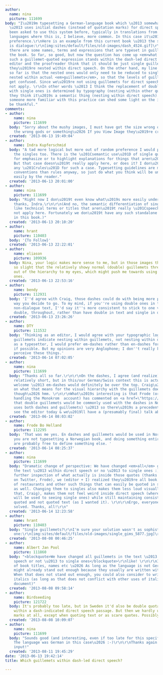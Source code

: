 ```yaml
---
author:
  name: nina
  picture: 111699
body: "I\u2019m typesetting a German-language book which \u2013 somewhat atypically
  \u2013 uses initial dashes (instead of quotation marks) for direct speech. I\u2019ve
  been asked to use this system before, typically in translations from Scandinavian
  languages where this is, I believe, more common. In this case it\u2019s the author\u2019s
  preference.\r\nHere is an example from this current book \u2013 the second paragraph
  is dialogue:\r\n[img:sites/default/files/old-images/dash_4524.gif]\r\n\r\nAdditionally,
  there are some names, terms and expressions that are typeset in guillemets throughout
  the book. So far, so good, but now the question has come up <em>what happens when
  such a guillemet-quoted expression stands within the dash-led direct speech</em>:\r\n\r\n[img:sites/default/files/old-images/guil2_6147.gif]\r\n\r\nThe
  editor and the proofreader think that it should be just single guillemets because
  they\u2019re nested within direct speech. On the other hand, my line of reasoning
  so far is that the nested ones would only need to be reduced to singles if they\u2019re
  nested within actual <em>guillemets</em>, so that the levels of guillemets don\u2019t
  get confused. Since we\u2019re not using guillemets for direct speech, this does
  not apply. \r\nIn other words \u2013 I think the replacement of double guillemets
  with single ones is determined by typography (nesting within other quotes), while
  they think it\u2019s a semantic thing (nesting within direct speech).\r\n\r\nPerhaps
  someone more familiar with this practice can shed some light on the issue? I\u2019d
  be thankful."
comments:
- author:
    name: nina
    picture: 111699
  body: "Sorry about the mushy images, I must have got the size wrong or implored
    the wrong gods or something\u2026 If you View Image they\u2019re crisp, FWIW."
  created: '2013-06-13 19:49:04'
- author:
    name: Indra Kupferschmid
  body: "A tad more logical but more out of random preference I would probably use
    the singles too. There is the \u201Csemantic use\u201D of single quotation marks
    for emphasize or to highlight explanations for things that aren\u2019t quotes.
    But that case doesn\u2019t really apply here, or does it? I don\u2019t know of
    any \u201Crules\u201D for such a case. Typesetting guidelines are more about helpful
    conventions than rules anyway, so just do what you think will be understood most
    easily by the reader."
  created: '2013-06-13 20:01:00'
- author:
    name: nina
    picture: 111699
  body: "Right now I don\u2019t even know what\u2019s more easily understood by me\u2026
    thanks, Indra.\r\n\r\n(And no, the semantic differentiation of singles for things
    like technical terms or titles that aren\u2019t really \u201Cspeech\u201D does
    not apply here. Fortunately we don\u2019t have any such standalone single quotes
    in this book.)"
  created: '2013-06-13 20:10:20'
- author:
    name: hrant
    picture: 110403
  body: '{To Follow}'
  created: '2013-06-13 22:22:01'
- author:
    name: eliason
    picture: 109936
  body: Nina, your logic makes more sense to me, but in those images that dash looks
    so slight that the relatively showy normal (double) guillemets threaten to jump
    out of the hierarchy to my eyes, which might push me towards using the single
    ones.
  created: '2013-06-13 22:53:16'
- author:
    name: bendy
    picture: 112931
  body: 'I''d agree with Craig, those dashes could do with being more prominent, whichever
    way you decide to go. To my mind, if you''re using double ones in the surrounding
    non-dialogue text, I''d say it''s more consistent to stick to one variant, the
    double, throughout, rather than have double in text and single in dialogue. '
  created: '2013-06-13 23:26:26'
- author:
    name: DTY
    picture: 111532
  body: 'Thinking as an editor, I would agree with your typographic logic: single
    guillemets indicate nesting within guillemets, not nesting within discourse. Thinking
    as a typesetter, I would prefer em-dashes rather than en-dashes for the dialogue,
    if possible. But my opinions are very Anglophone; I don''t really know how German-speakers
    perceive these things.'
  created: '2013-06-14 07:02:05'
- author:
    name: nina
    picture: 111699
  body: "Thanks all so far.\r\n\r\nOn the dashes, I agree (and realize) that they\u2019re
    relatively short, but in this/our German/Swiss context this is actually quite
    welcome \u2013 em-dashes would definitely be over the top. Craig\u2019s point
    on what that means for the visual hierarchy with the guillemets does give me pause
    though\u2026 hmm. \r\n\r\nWhat\u2019s interesting is that Frode (or whoever is
    handling the Monokrom  account) has commented on <a href=\"https://twitter.com/monokromfonts/status/345271391819546624\">Twitter</a>
    that double guillemets would be commonly used with the dashes in Norwegian (which
    uses both dashes and guillemets) \u2013 so there\u2019s a precedent.\r\n\r\nI\u2019ll
    see the editor today & we\u2019ll have a (presumably final) talk about it :)"
  created: '2013-06-14 08:03:02'
- author:
    name: Frode Bo Helland
    picture: 112295
  body: 'That was me yes. En dashes and guillemets would be used in Norwegian. Since
    you are not typesetting a Norwegian book, and doing something entirely new, you
    are probably free to define something else. '
  created: '2013-06-14 08:25:37'
- author:
    name: nina
    picture: 111699
  body: "Dramatic change of perspective: We have changed <em>all</em> guillemets in
    the text \u2013 within direct speech or no \u2013 to single ones :)\r\n\r\nUpon
    further inspection of what actually is inside those quotes (thanks for this question
    on Twitter, Frode), we (editor + I) realized they\u2019re all book titles, names
    of restaurants and other such things that can easily be quoted in single guillemets
    as well. Changing them to singles also makes them less loud visually (thanks for
    that, Craig), makes them not feel weird inside direct speech (where most readers
    will be used to seeing single ones) while still maintaining consistency between
    quoted and not quoted text (as I wanted it). \r\n\r\nErgo, everyone happy, problem
    solved. Thanks, all!\r\n"
  created: '2013-06-14 12:23:58'
- author:
    name: hrant
    picture: 110403
  body: "Single guillemets?\r\nI'm sure your solution wasn't as sophisticated as this
    one:\r\n[img:sites/default/files/old-images/single_gims_5877.jpg]\r\n\r\nhhp\r\n"
  created: '2013-08-08 00:46:25'
- author:
    name: Albert Jan Pool
    picture: 111860
  body: "<blockquote>We have changed all guillemets in the text \u2013 within direct
    speech or not \u2013 to single ones</blockquote>\r\nlike! \r\n\r\nIn the case
    of book titles, names etc \u2026 As long as the language is not German, these
    might already stand out enough because they usually are written with initial caps.
    When that does not stand out enough, you could also consider to write them in
    italics (as long as that does not conflict with other uses of italic within the
    document)"
  created: '2013-08-08 09:58:14'
- author:
    name: Birdseeding
    picture: 121722
  body: It's probably too late, but in Sweden it'd also be double quotation marks
    within a dash-indicated direct speech passage. But then we hardly use quotations
    marks at all, except when quoting text or as scare quotes. Possibly for song titles.
  created: '2013-08-08 10:09:07'
- author:
    name: nina
    picture: 111699
  body: "Sounds good (and interesting, even if too late for this specific case). \r\n\r\nAlbert-Jan:
    The language was German in this case\u2026 :-)\r\n\r\nThanks again for all the
    input!"
  created: '2013-08-11 19:45:29'
date: '2013-06-13 19:42:14'
title: Which guillemets within dash-led direct speech?

---
```

